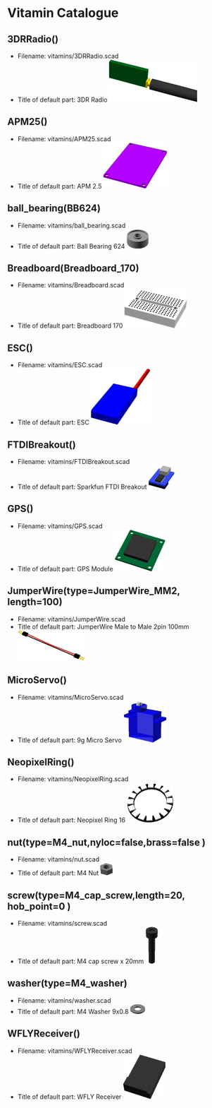 # Vitamin Catalogue

## 3DRRadio()

 * Filename: vitamins/3DRRadio.scad
 * Title of default part: 3DR Radio
![3DR Radio](../vitamins/images/3DRRadio_view.png)

## APM25()

 * Filename: vitamins/APM25.scad
 * Title of default part: APM 2.5
![APM 2.5](../vitamins/images/APM25_view.png)

## ball_bearing(BB624)

 * Filename: vitamins/ball_bearing.scad
 * Title of default part: Ball Bearing 624
![Ball Bearing 624](../vitamins/images/BallBearing624_view.png)

## Breadboard(Breadboard_170)

 * Filename: vitamins/Breadboard.scad
 * Title of default part: Breadboard 170
![Breadboard 170](../vitamins/images/Breadboard170_view.png)

## ESC()

 * Filename: vitamins/ESC.scad
 * Title of default part: ESC
![ESC](../vitamins/images/ESC_view.png)

## FTDIBreakout()

 * Filename: vitamins/FTDIBreakout.scad
 * Title of default part: Sparkfun FTDI Breakout
![Sparkfun FTDI Breakout](../vitamins/images/SparkfunFTDIBreakout_view.png)

## GPS()

 * Filename: vitamins/GPS.scad
 * Title of default part: GPS Module
![GPS Module](../vitamins/images/GPSModule_view.png)

## JumperWire(type=JumperWire_MM2, length=100)

 * Filename: vitamins/JumperWire.scad
 * Title of default part: JumperWire Male to Male 2pin 100mm
![JumperWire Male to Male 2pin 100mm](../vitamins/images/JumperWireMaletoMale2pin100mm_view.png)

## MicroServo()

 * Filename: vitamins/MicroServo.scad
 * Title of default part: 9g Micro Servo
![9g Micro Servo](../vitamins/images/9gMicroServo_view.png)

## NeopixelRing()

 * Filename: vitamins/NeopixelRing.scad
 * Title of default part: Neopixel Ring 16
![Neopixel Ring 16](../vitamins/images/NeopixelRing16_view.png)

## nut(type=M4_nut,nyloc=false,brass=false )

 * Filename: vitamins/nut.scad
 * Title of default part: M4 Nut
![M4 Nut](../vitamins/images/M4Nut_view.png)

## screw(type=M4_cap_screw,length=20, hob_point=0 )

 * Filename: vitamins/screw.scad
 * Title of default part: M4 cap screw x 20mm
![M4 cap screw x 20mm](../vitamins/images/M4capscrewx20mm_view.png)

## washer(type=M4_washer)

 * Filename: vitamins/washer.scad
 * Title of default part: M4 Washer 9x0.8
![M4 Washer 9x0.8](../vitamins/images/M4Washer9x08_view.png)

## WFLYReceiver()

 * Filename: vitamins/WFLYReceiver.scad
 * Title of default part: WFLY Receiver
![WFLY Receiver](../vitamins/images/WFLYReceiver_view.png)

